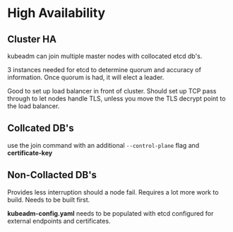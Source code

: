 # High Availability

## Cluster HA

kubeadm can join multiple master nodes with collocated etcd db's.

3 instances needed for etcd to determine quorum and accuracy of information.  Once quorum is had, it will elect a leader.

Good to set up load balancer in front of cluster.  Should set up TCP pass through to let nodes handle TLS, unless you move the TLS decrypt point to the load balancer.

## Collcated DB's

use the join command with an additional `--control-plane` flag and **certificate-key**

## Non-Collacted DB's

Provides less interruption should a node fail.  Requires a lot more work to build.  Needs to be built first.  

**kubeadm-config.yaml** needs to be populated with etcd configured for external endpoints and certificates.  
